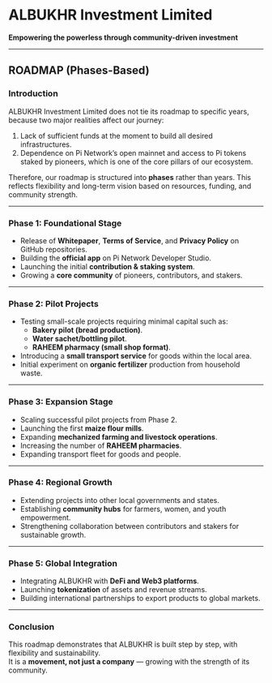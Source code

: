 # ALBUKHR Investment Limited  
**Empowering the powerless through community-driven investment**  

---

## ROADMAP (Phases-Based)

### **Introduction**
ALBUKHR Investment Limited does not tie its roadmap to specific years, because two major realities affect our journey:  
1. Lack of sufficient funds at the moment to build all desired infrastructures.  
2. Dependence on Pi Network’s open mainnet and access to Pi tokens staked by pioneers, which is one of the core pillars of our ecosystem.  

Therefore, our roadmap is structured into **phases** rather than years. This reflects flexibility and long-term vision based on resources, funding, and community strength.  

---

### **Phase 1: Foundational Stage**
- Release of **Whitepaper**, **Terms of Service**, and **Privacy Policy** on GitHub repositories.  
- Building the **official app** on Pi Network Developer Studio.  
- Launching the initial **contribution & staking system**.  
- Growing a **core community** of pioneers, contributors, and stakers.  

---

### **Phase 2: Pilot Projects**
- Testing small-scale projects requiring minimal capital such as:  
  - **Bakery pilot (bread production)**.  
  - **Water sachet/bottling pilot**.  
  - **RAHEEM pharmacy (small shop format)**.  
- Introducing a **small transport service** for goods within the local area.  
- Initial experiment on **organic fertilizer** production from household waste.  

---

### **Phase 3: Expansion Stage**
- Scaling successful pilot projects from Phase 2.  
- Launching the first **maize flour mills**.  
- Expanding **mechanized farming and livestock operations**.  
- Increasing the number of **RAHEEM pharmacies**.  
- Expanding transport fleet for goods and people.  

---

### **Phase 4: Regional Growth**
- Extending projects into other local governments and states.  
- Establishing **community hubs** for farmers, women, and youth empowerment.  
- Strengthening collaboration between contributors and stakers for sustainable growth.  

---

### **Phase 5: Global Integration**
- Integrating ALBUKHR with **DeFi and Web3 platforms**.  
- Launching **tokenization** of assets and revenue streams.  
- Building international partnerships to export products to global markets.  

---

### **Conclusion**
This roadmap demonstrates that ALBUKHR is built step by step, with flexibility and sustainability.  
It is a **movement, not just a company** — growing with the strength of its community.
